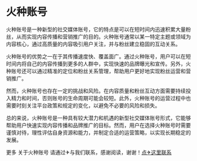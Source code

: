 # 火种账号

火种账号是一种新型的社交媒体账号，它的特点是可以在短时间内迅速积累大量粉丝，从而实现内容传播和营销推广的目的。火种账号通常以某一特定主题或领域为内容核心，通过高质量的内容吸引用户关注，并与粉丝建立稳固的互动关系。

火种账号的优势之一在于其传播速度快、覆盖面广。通过火种账号，用户可以在短时间内将自己的内容传播到更多的人群中，实现快速的品牌曝光和宣传。另外，火种账号还可以通过精准的定位和粉丝关系管理，帮助用户更好地实现粉丝运营和营销推广。

然而，火种账号也存在一定的挑战和风险。在内容质量和粉丝互动方面需要持续投入精力和时间，否则账号的生命周期可能会较短。此外，火种账号的运营过程中也需要时刻关注平台政策和规定的变化，以避免不必要的风险和损失。

总的来说，火种账号是一种具有较大潜力和机遇的新型社交媒体账号形式，它能够帮助用户快速实现内容传播和品牌推广的目标。然而，用户在选择火种账号时需要谨慎对待，理性评估自身资源和能力，并制定合适的运营策略，以实现长期稳定的发展。

更多 关于火种账号 请通过✈与我们联系，感谢阅读，谢谢！[点✈这里联系](https://ads.k02.cc)